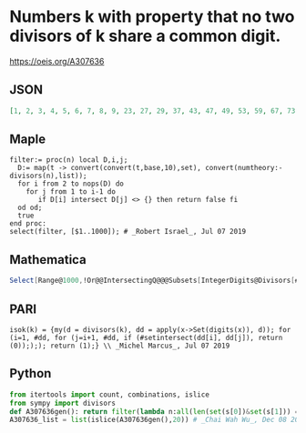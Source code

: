 # Numbers k with property that no two divisors of k share a common digit\.
https://oeis.org/A307636
## JSON
```JSON
[1, 2, 3, 4, 5, 6, 7, 8, 9, 23, 27, 29, 37, 43, 47, 49, 53, 59, 67, 73, 79, 83, 86, 87, 89, 97, 223, 227, 229, 233, 239, 257, 263, 267, 269, 277, 283, 293, 307, 337, 347, 349, 353, 359, 367, 373, 379, 383, 389, 397, 409, 433, 439, 443, 449, 457, 463, 467, 479, 487, 499, 503]
```
## Maple
```Maple
filter:= proc(n) local D,i,j;
  D:= map(t -> convert(convert(t,base,10),set), convert(numtheory:-divisors(n),list));
  for i from 2 to nops(D) do
    for j from 1 to i-1 do
       if D[i] intersect D[j] <> {} then return false fi
  od od;
  true
end proc:
select(filter, [$1..1000]); # _Robert Israel_, Jul 07 2019
```
## Mathematica
```Mathematica
Select[Range@1000,!Or@@IntersectingQ@@@Subsets[IntegerDigits@Divisors[#],{2}]&]
```
## PARI
```PARI
isok(k) = {my(d = divisors(k), dd = apply(x->Set(digits(x)), d)); for (i=1, #dd, for (j=i+1, #dd, if (#setintersect(dd[i], dd[j]), return (0)););); return (1);} \\ _Michel Marcus_, Jul 07 2019
```
## Python
```Python
from itertools import count, combinations, islice
from sympy import divisors
def A307636gen(): return filter(lambda n:all(len(set(s[0])&set(s[1])) == 0 for s in combinations((str(d) for d in divisors(n,generator=True)),2)),count(1))
A307636_list = list(islice(A307636gen(),20)) # _Chai Wah Wu_, Dec 08 2021
```
